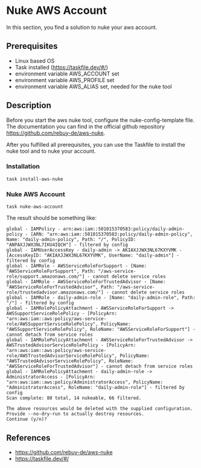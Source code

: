 # Nuke AWS Account

In this section, you find a solution to nuke your aws account.

## Prerequisites

- Linux based OS
- Task installed (https://taskfile.dev/#/)
- environment variable AWS_ACCOUNT set
- environment variable AWS_PROFILE set
- environment variable AWS_ALIAS set, needed for the nuke tool

## Description

Before you start the aws nuke tool, configure the nuke-config-template file. The documentation you can find in the official github repository https://github.com/rebuy-de/aws-nuke. 

After you fulfilled all prerequisites, you can use the Taskfile to install the nuke tool and to nuke your account.

### Installation

```shell
task install-aws-nuke
```

### Nuke AWS Account

```shell
task nuke-aws-account
```

The result should be something like:

```shell
global - IAMPolicy - arn:aws:iam::501015370583:policy/daily-admin-policy - [ARN: "arn:aws:iam::501015370583:policy/daily-admin-policy", Name: "daily-admin-policy", Path: "/", PolicyID: "ANPAXJJWX3NL7IKU4IQCH"] - filtered by config
global - IAMUserAccessKey - daily-admin -> AKIAXJJWX3NL67KXYVMK - [AccessKeyID: "AKIAXJJWX3NL67KXYVMK", UserName: "daily-admin"] - filtered by config
global - IAMRole - AWSServiceRoleForSupport - [Name: "AWSServiceRoleForSupport", Path: "/aws-service-role/support.amazonaws.com/"] - cannot delete service roles
global - IAMRole - AWSServiceRoleForTrustedAdvisor - [Name: "AWSServiceRoleForTrustedAdvisor", Path: "/aws-service-role/trustedadvisor.amazonaws.com/"] - cannot delete service roles
global - IAMRole - daily-admin-role - [Name: "daily-admin-role", Path: "/"] - filtered by config
global - IAMRolePolicyAttachment - AWSServiceRoleForSupport -> AWSSupportServiceRolePolicy - [PolicyArn: "arn:aws:iam::aws:policy/aws-service-role/AWSSupportServiceRolePolicy", PolicyName: "AWSSupportServiceRolePolicy", RoleName: "AWSServiceRoleForSupport"] - cannot detach from service roles
global - IAMRolePolicyAttachment - AWSServiceRoleForTrustedAdvisor -> AWSTrustedAdvisorServiceRolePolicy - [PolicyArn: "arn:aws:iam::aws:policy/aws-service-role/AWSTrustedAdvisorServiceRolePolicy", PolicyName: "AWSTrustedAdvisorServiceRolePolicy", RoleName: "AWSServiceRoleForTrustedAdvisor"] - cannot detach from service roles
global - IAMRolePolicyAttachment - daily-admin-role -> AdministratorAccess - [PolicyArn: "arn:aws:iam::aws:policy/AdministratorAccess", PolicyName: "AdministratorAccess", RoleName: "daily-admin-role"] - filtered by config
Scan complete: 80 total, 14 nukeable, 66 filtered.

The above resources would be deleted with the supplied configuration. Provide --no-dry-run to actually destroy resources.
Continue (y/n)? 
```

## References

- https://github.com/rebuy-de/aws-nuke
- https://taskfile.dev/#/